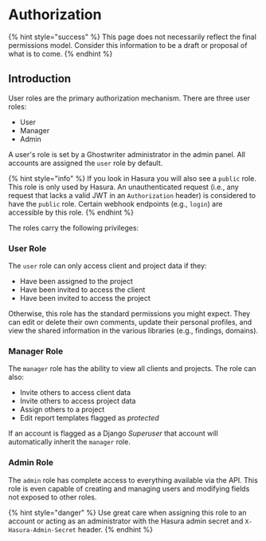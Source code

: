 # Authorization

{% hint style="success" %}
This page does not necessarily reflect the final permissions model. Consider this information to be a draft or proposal of what is to come.
{% endhint %}

## Introduction

User roles are the primary authorization mechanism. There are three user roles:

* User
* Manager
* Admin

A user's role is set by a Ghostwriter administrator in the admin panel. All accounts are assigned the `user` role by default.

{% hint style="info" %}
If you look in Hasura you will also see a `public` role. This role is only used by Hasura. An unauthenticated request (i.e., any request that lacks a valid JWT in an `Authorization` header) is considered to have the `public` role. Certain webhook endpoints (e.g., `login`) are accessible by this role.
{% endhint %}

The roles carry the following privileges:

### User Role

The `user` role can only access client and project data if they:

* Have been assigned to the project
* Have been invited to access the client
* Have been invited to access the project

Otherwise, this role has the standard permissions you might expect. They can edit or delete their own comments, update their personal profiles, and view the shared information in the various libraries (e.g., findings, domains).

### Manager Role

The `manager` role has the ability to view all clients and projects. The role can also:

* Invite others to access client data
* Invite others to access project data
* Assign others to a project
* Edit report templates flagged as _protected_

If an account is flagged as a Django _Superuser_ that account will automatically inherit the `manager` role.

### Admin Role

The `admin` role has complete access to everything available via the API. This role is even capable of creating and managing users and modifying fields not exposed to other roles.

{% hint style="danger" %}
Use great care when assigning this role to an account or acting as an administrator with the Hasura admin secret and `X-Hasura-Admin-Secret` header.
{% endhint %}
